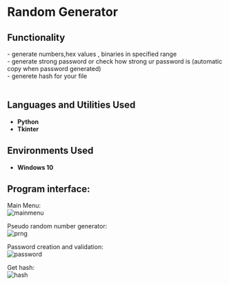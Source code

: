 <h1>Random Generator</h1>


<h2>Functionality</h2>
- generate numbers,hex values , binaries in specified range<br/>
- generate strong password or check how strong ur password is (automatic copy when password generated)<br/>
- generete hash for your file<br/>

<br />


<h2>Languages and Utilities Used</h2>

- <b>Python</b> 
- <b>Tkinter</b>

<h2>Environments Used </h2>

- <b>Windows 10</b> 

<h2>Program interface:</h2>

<p align="center">

Main Menu:  <br/>
![mainmenu](https://user-images.githubusercontent.com/94048443/221253130-0914e50a-ea47-4685-ab86-a57ca8953353.png)

Pseudo random number generator:  <br/>
![prng](https://user-images.githubusercontent.com/94048443/221253141-27355d94-08dc-40e8-a6ed-9143e9dc6792.png)

Password creation and validation:  <br/>
![password](https://user-images.githubusercontent.com/94048443/221253137-07d6ce3b-3181-41e1-9a45-a963065ea4f7.png)

Get hash:  <br/>
![hash](https://user-images.githubusercontent.com/94048443/221253146-822ea26d-32cc-4205-b845-2050970a1ece.png)
</p>

<!--
 ```diff
- text in red
+ text in green
! text in orange
# text in gray
@@ text in purple (and bold)@@
```
--!>
